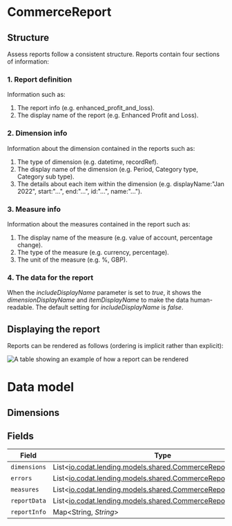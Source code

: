 # CommerceReport

## Structure

Assess reports follow a consistent structure. Reports contain four sections of information:

### 1. Report definition

Information such as:

  1. The report info (e.g. enhanced_profit_and_loss).
  2. The display name of the report (e.g. Enhanced Profit and Loss).
  
### 2. Dimension info

Information about the dimension contained in the reports such as:

  1. The type of dimension (e.g. datetime, recordRef).
  2. The display name of the dimension (e.g. Period, Category type, Category sub type).
  3. The details about each item within the dimension (e.g. displayName:"Jan 2022", start:"...", end:"...", id:"...", name:"...").

### 3. Measure info

Information about the measures contained in the report such as:

  1. The display name of the measure (e.g. value of account, percentage change).
  2. The type of the measure (e.g. currency, percentage).
  3. The unit of the measure (e.g. %, GBP).
  
### 4. The data for the report

When the *includeDisplayName* parameter is set to *true*, it shows the *dimensionDisplayName* and *itemDisplayName* to make the data human-readable. The default setting for *includeDisplayName* is *false*.


## Displaying the report

Reports can be rendered as follows (ordering is implicit rather than explicit):

![A table showing an example of how a report can be rendered](https://files.readme.io/1fa20ca-Report1.png)

# Data model

## Dimensions


## Fields

| Field                                                                                                          | Type                                                                                                           | Required                                                                                                       | Description                                                                                                    |
| -------------------------------------------------------------------------------------------------------------- | -------------------------------------------------------------------------------------------------------------- | -------------------------------------------------------------------------------------------------------------- | -------------------------------------------------------------------------------------------------------------- |
| `dimensions`                                                                                                   | List<[io.codat.lending.models.shared.CommerceReportDimension](../../models/shared/CommerceReportDimension.md)> | :heavy_minus_sign:                                                                                             | N/A                                                                                                            |
| `errors`                                                                                                       | List<[io.codat.lending.models.shared.CommerceReportError](../../models/shared/CommerceReportError.md)>         | :heavy_minus_sign:                                                                                             | N/A                                                                                                            |
| `measures`                                                                                                     | List<[io.codat.lending.models.shared.CommerceReportMeasure](../../models/shared/CommerceReportMeasure.md)>     | :heavy_minus_sign:                                                                                             | N/A                                                                                                            |
| `reportData`                                                                                                   | List<[io.codat.lending.models.shared.CommerceReportComponent](../../models/shared/CommerceReportComponent.md)> | :heavy_minus_sign:                                                                                             | N/A                                                                                                            |
| `reportInfo`                                                                                                   | Map<String, *String*>                                                                                          | :heavy_minus_sign:                                                                                             | N/A                                                                                                            |